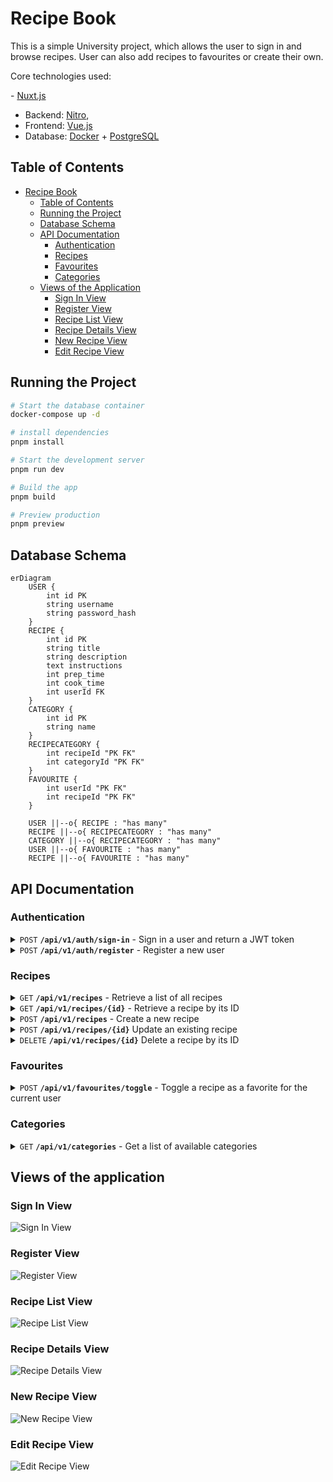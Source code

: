 # Recipe Book

This is a simple University project, which allows the user to sign in and browse recipes. User can also add recipes to favourites or create their own.

Core technologies used:

⁠- [Nuxt.js](https://nuxt.com/) 
  - Backend: [⁠Nitro](https://nitro.build/),
  - Frontend:⁠ [Vue.js](https://vuejs.org/)
- Database: [⁠Docker](https://www.docker.com/) + ⁠[PostgreSQL](https://www.postgresql.org.pl/)

## Table of Contents

- [Recipe Book](#recipe-book)
  - [Table of Contents](#table-of-contents)
  - [Running the Project](#running-the-project)
  - [Database Schema](#database-schema)
  - [API Documentation](#api-documentation)
    - [Authentication](#authentication)
    - [Recipes](#recipes)
    - [Favourites](#favourites)
    - [Categories](#categories)
  - [Views of the Application](#views-of-the-application)
    - [Sign In View](#sign-in-view)
    - [Register View](#register-view)
    - [Recipe List View](#recipe-list-view)
    - [Recipe Details View](#recipe-details-view)
    - [New Recipe View](#new-recipe-view)
    - [Edit Recipe View](#edit-recipe-view)

## Running the Project

```bash
# Start the database container
docker-compose up -d

# install dependencies
pnpm install

# Start the development server
pnpm run dev

# Build the app
pnpm build

# Preview production
pnpm preview
```

## Database Schema

```mermaid
erDiagram
    USER {
        int id PK
        string username
        string password_hash
    }
    RECIPE {
        int id PK
        string title
        string description
        text instructions
        int prep_time
        int cook_time
        int userId FK
    }
    CATEGORY {
        int id PK
        string name
    }
    RECIPECATEGORY {
        int recipeId "PK FK"
        int categoryId "PK FK"
    }
    FAVOURITE {
        int userId "PK FK"
        int recipeId "PK FK"
    }

    USER ||--o{ RECIPE : "has many"
    RECIPE ||--o{ RECIPECATEGORY : "has many"
    CATEGORY ||--o{ RECIPECATEGORY : "has many"
    USER ||--o{ FAVOURITE : "has many"
    RECIPE ||--o{ FAVOURITE : "has many"
```

## API Documentation

### Authentication

<details>
 <summary><code>POST</code> <code><b>/api/v1/auth/sign-in</b></code> - Sign in a user and return a JWT token</summary>

#### Parameters

> | name     | type     | data type | description              |
> | -------- | -------- | --------- | ------------------------ |
> | username | required | string    | The username of the user |
> | password | required | string    | The password of the user |

#### Responses

> | http code | content-type       | response                                         |
> | --------- | ------------------ | ------------------------------------------------ |
> | `200`     | `application/json` | `{"token":"string"}`                             |
> | `401`     | `application/json` | `{"code":"401","message":"Invalid credentials"}` |

#### Example cURL

> ```bash
> curl -X POST http://localhost:3000/api/v1/auth/sign-in \
>   -H "Content-Type: application/json" \
>   -d '{
>     "username": "admin",
>     "password": "admin"
>   }'
> ```

</details>

<details>
 <summary><code>POST</code> <code><b>/api/v1/auth/register</b></code> - Register a new user</summary>

#### Parameters

> | name     | type     | data type | description                  |
> | -------- | -------- | --------- | ---------------------------- |
> | username | required | string    | The username of the new user |
> | password | required | string    | The password of the new user |

#### Responses

> | http code | content-type       | response                                                                                     |
> | --------- | ------------------ | -------------------------------------------------------------------------------------------- |
> | `200`     | `application/json` | `{"status":"success","data":{"id":1,"username":"newuser","password_hash":"hashedpassword"}}` |
> | `400`     | `application/json` | `{"code":"400","message":"User already exists"}`                                             |

#### Example cURL

> ```bash
> curl -X POST http://localhost:3000/api/v1/auth/register \
>   -H "Content-Type: application/json" \
>   -d '{
>     "username": "newuser",
>     "password": "newpassword"
>   }'
> ```

</details>

### Recipes

<details>
 <summary><code>GET</code> <code><b>/api/v1/recipes</b></code> - Retrieve a list of all recipes</summary>

#### Parameters

_No parameters_

#### Responses

> | http code | content-type       | response                                                                                                                                                                                                                             |
> | --------- | ------------------ | ------------------------------------------------------------------------------------------------------------------------------------------------------------------------------------------------------------------------------------ |
> | `200`     | `application/json` | `[{"id":1,"title":"Spaghetti","description":"A classic Italian dish","instructions":"Boil water, add spaghetti, cook until al dente","prep_time":5,"cook_time":10,"categories":["Dinner"],"author":"admin","isFavorite":true}, ...]` |

#### Example cURL

> ```bash
> curl -X GET http://localhost:3000/api/v1/recipes \
>   -H "Authorization: Bearer <token>"
> ```

</details>

<details>
 <summary><code>GET</code> <code><b>/api/v1/recipes/{id}</b></code> - Retrieve a recipe by its ID</summary>

#### Parameters

> | name | type     | data type | description          |
> | ---- | -------- | --------- | -------------------- |
> | id   | required | integer   | The ID of the recipe |

#### Responses

> | http code | content-type       | response                                                                                                                                                                                                                      |
> | --------- | ------------------ | ----------------------------------------------------------------------------------------------------------------------------------------------------------------------------------------------------------------------------- |
> | `200`     | `application/json` | `{"id":1,"title":"Spaghetti","description":"A classic Italian dish","instructions":"Boil water, add spaghetti, cook until al dente","prep_time":5,"cook_time":10,"categories":["Dinner"],"author":"admin","isFavorite":true}` |
> | `404`     | `application/json` | `{"code":"404","message":"Recipe not found"}`                                                                                                                                                                                 |

#### Example cURL

> ```bash
> curl -X GET http://localhost:3000/api/v1/recipes/1 \
>   -H "Authorization: Bearer <token>"
> ```

</details>

<details>
 <summary><code>POST</code> <code><b>/api/v1/recipes</b></code> - Create a new recipe</summary>

#### Parameters

> | name         | type     | data type         | description                                          |
> | ------------ | -------- | ----------------- | ---------------------------------------------------- |
> | title        | required | string            | The title of the recipe                              |
> | description  | required | string            | The description of the recipe                        |
> | instructions | required | string            | The instructions for the recipe                      |
> | prep_time    | required | integer           | The preparation time for the recipe                  |
> | cook_time    | required | integer           | The cooking time for the recipe                      |
> | categories   | required | array of integers | The IDs of the categories associated with the recipe |

#### Responses

> | http code | content-type       | response                                                                                                                                                                                                                                |
> | --------- | ------------------ | --------------------------------------------------------------------------------------------------------------------------------------------------------------------------------------------------------------------------------------- |
> | `201`     | `application/json` | `{"status":"success","data":{"id":1,"title":"Spaghetti","description":"A classic Italian dish","instructions":"Boil water, add spaghetti, cook until al dente","prep_time":5,"cook_time":10,"categories":["Dinner"],"author":"admin"}}` |
> | `400`     | `application/json` | `{"code":"400","message":"Bad Request"}`                                                                                                                                                                                                |

#### Example cURL

> ```bash
> curl -X POST http://localhost:3000/api/v1/recipes \
>   -H "Content-Type: application/json" \
>   -H "Authorization: Bearer <token>" \
>   -d '{
>     "title": "Spaghetti",
>     "description": "A classic Italian dish",
>     "instructions": "Boil water, add spaghetti, cook until al dente",
>     "prep_time": 5,
>     "cook_time": 10,
>     "categories": [1]
>   }'
> ```

</details>

<details>
 <summary><code>POST</code> <code><b>/api/v1/recipes/{id}</b></code> Update an existing recipe</summary>

#### Parameters

> | name         | type     | data type         | description                                          |
> | ------------ | -------- | ----------------- | ---------------------------------------------------- |
> | id           | required | integer           | The ID of the recipe                                 |
> | title        | required | string            | The title of the recipe                              |
> | description  | required | string            | The description of the recipe                        |
> | instructions | required | string            | The instructions for the recipe                      |
> | prep_time    | required | integer           | The preparation time for the recipe                  |
> | cook_time    | required | integer           | The cooking time for the recipe                      |
> | categories   | required | array of integers | The IDs of the categories associated with the recipe |

#### Responses

> | http code | content-type       | response                                                                                                                                                                                                                                |
> | --------- | ------------------ | --------------------------------------------------------------------------------------------------------------------------------------------------------------------------------------------------------------------------------------- |
> | `200`     | `application/json` | `{"status":"success","data":{"id":1,"title":"Spaghetti","description":"A classic Italian dish","instructions":"Boil water, add spaghetti, cook until al dente","prep_time":5,"cook_time":10,"categories":["Dinner"],"author":"admin"}}` |
> | `400`     | `application/json` | `{"code":"400","message":"Bad Request"}`                                                                                                                                                                                                |
> | `404`     | `application/json` | `{"code":"404","message":"Recipe not found"}`                                                                                                                                                                                           |

#### Example cURL

> ```bash
> curl -X POST http://localhost:3000/api/v1/recipes/1 \
>   -H "Content-Type: application/json" \
>   -H "Authorization: Bearer <token>" \
>   -d '{
>     "title": "Spaghetti",
>     "description": "A classic Italian dish",
>     "instructions": "Boil water, add spaghetti, cook until al dente",
>     "prep_time": 5,
>     "cook_time": 10,
>     "categories": [1]
>   }'
> ```

</details>

<details>
 <summary><code>DELETE</code> <code><b>/api/v1/recipes/{id}</b></code> Delete a recipe by its ID</summary>

#### Parameters

> | name | type     | data type | description          |
> | ---- | -------- | --------- | -------------------- |
> | id   | required | integer   | The ID of the recipe |

#### Responses

> | http code | content-type       | response                                                       |
> | --------- | ------------------ | -------------------------------------------------------------- |
> | `200`     | `application/json` | `{"status":"success","message":"Recipe deleted successfully"}` |
> | `404`     | `application/json` | `{"code":"404","message":"Recipe not found"}`                  |

#### Example cURL

> ```bash
> curl -X DELETE http://localhost:3000/api/v1/recipes/1 \
>   -H "Authorization: Bearer <token>"
> ```

</details>

### Favourites

<details>
 <summary><code>POST</code> <code><b>/api/v1/favourites/toggle</b></code> - Toggle a recipe as a favorite for the current user</summary>

#### Parameters

> | name     | type     | data type | description          |
> | -------- | -------- | --------- | -------------------- |
> | recipeId | required | integer   | The ID of the recipe |

#### Responses

> | http code | content-type       | response                                                   |
> | --------- | ------------------ | ---------------------------------------------------------- |
> | `200`     | `application/json` | `{"status":"success","message":"Added to favourites"}`     |
> | `200`     | `application/json` | `{"status":"success","message":"Removed from favourites"}` |
> | `400`     | `application/json` | `{"code":"400","message":"Bad Request"}`                   |

#### Example cURL

> ```bash
> curl -X POST http://localhost:3000/api/v1/favourites/toggle \
>   -H "Content-Type: application/json" \
>   -H "Authorization: Bearer <token>" \
>   -d '{
>     "recipeId": 1
>   }'
> ```

</details>

### Categories

<details>
 <summary><code>GET</code> <code><b>/api/v1/categories</b></code> - Get a list of available categories</summary>

#### Parameters

_No parameters_

#### Responses

> | http code | content-type       | response                             |
> | --------- | ------------------ | ------------------------------------ |
> | `200`     | `application/json` | `[{"id":1, "name": "Dinner"}, ...]`  |

#### Example cURL

> ```bash
> curl -X GET http://localhost:3000/api/v1/categories \
>   -H "Content-Type: application/json" 
> ```

</details>

## Views of the application

### Sign In View

![Sign In View](readme/sign-in-view.png)

### Register View

![Register View](readme/register-view.png)

### Recipe List View

![Recipe List View](readme/recipes-view.png)

### Recipe Details View

![Recipe Details View](readme/recipe-details-view.png)

### New Recipe View

![New Recipe View](readme/new-recipe-view.png)

### Edit Recipe View

![Edit Recipe View](readme/edit-recipe-view.png)

